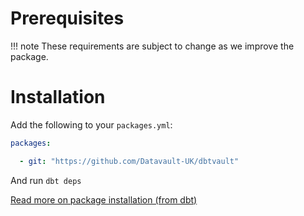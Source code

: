 # Prerequisites 

!!! note
    These requirements are subject to change as we improve the package.


# Installation 

Add the following to your ```packages.yml```:

```yaml
packages:

  - git: "https://github.com/Datavault-UK/dbtvault"
```
And run 
```dbt deps```

[Read more on package installation (from dbt)](https://docs.getdbt.com/docs/package-management)